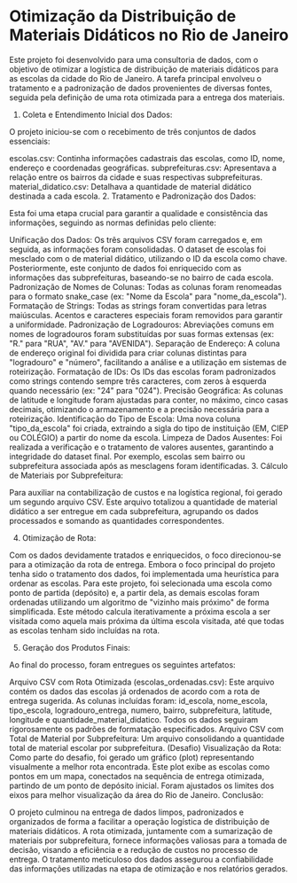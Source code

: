 # Otimização da Distribuição de Materiais Didáticos no Rio de Janeiro


Este projeto foi desenvolvido para uma consultoria de dados, com o objetivo de otimizar a logística de distribuição de materiais didáticos para as escolas da cidade do Rio de Janeiro. A tarefa principal envolveu o tratamento e a padronização de dados provenientes de diversas fontes, seguida pela definição de uma rota otimizada para a entrega dos materiais.

1. Coleta e Entendimento Inicial dos Dados:

O projeto iniciou-se com o recebimento de três conjuntos de dados essenciais:

escolas.csv: Continha informações cadastrais das escolas, como ID, nome, endereço e coordenadas geográficas.
subprefeituras.csv: Apresentava a relação entre os bairros da cidade e suas respectivas subprefeituras.
material_didatico.csv: Detalhava a quantidade de material didático destinada a cada escola.
2. Tratamento e Padronização dos Dados:

Esta foi uma etapa crucial para garantir a qualidade e consistência das informações, seguindo as normas definidas pelo cliente:

Unificação dos Dados: Os três arquivos CSV foram carregados e, em seguida, as informações foram consolidadas. O dataset de escolas foi mesclado com o de material didático, utilizando o ID da escola como chave. Posteriormente, este conjunto de dados foi enriquecido com as informações das subprefeituras, baseando-se no bairro de cada escola.
Padronização de Nomes de Colunas: Todas as colunas foram renomeadas para o formato snake_case (ex: "Nome da Escola" para "nome_da_escola").
Formatação de Strings:
Todas as strings foram convertidas para letras maiúsculas.
Acentos e caracteres especiais foram removidos para garantir a uniformidade.
Padronização de Logradouros: Abreviações comuns em nomes de logradouros foram substituídas por suas formas extensas (ex: "R." para "RUA", "AV." para "AVENIDA").
Separação de Endereço: A coluna de endereço original foi dividida para criar colunas distintas para "logradouro" e "número", facilitando a análise e a utilização em sistemas de roteirização.
Formatação de IDs: Os IDs das escolas foram padronizados como strings contendo sempre três caracteres, com zeros à esquerda quando necessário (ex: "24" para "024").
Precisão Geográfica: As colunas de latitude e longitude foram ajustadas para conter, no máximo, cinco casas decimais, otimizando o armazenamento e a precisão necessária para a roteirização.
Identificação do Tipo de Escola: Uma nova coluna "tipo_da_escola" foi criada, extraindo a sigla do tipo de instituição (EM, CIEP ou COLÉGIO) a partir do nome da escola.
Limpeza de Dados Ausentes: Foi realizada a verificação e o tratamento de valores ausentes, garantindo a integridade do dataset final. Por exemplo, escolas sem bairro ou subprefeitura associada após as mesclagens foram identificadas.
3. Cálculo de Materiais por Subprefeitura:

Para auxiliar na contabilização de custos e na logística regional, foi gerado um segundo arquivo CSV. Este arquivo totalizou a quantidade de material didático a ser entregue em cada subprefeitura, agrupando os dados processados e somando as quantidades correspondentes.

4. Otimização de Rota:

Com os dados devidamente tratados e enriquecidos, o foco direcionou-se para a otimização da rota de entrega. Embora o foco principal do projeto tenha sido o tratamento dos dados, foi implementada uma heurística para ordenar as escolas. Para este projeto, foi selecionada uma escola como ponto de partida (depósito) e, a partir dela, as demais escolas foram ordenadas utilizando um algoritmo de "vizinho mais próximo" de forma simplificada. Este método calcula iterativamente a próxima escola a ser visitada como aquela mais próxima da última escola visitada, até que todas as escolas tenham sido incluídas na rota.

5. Geração dos Produtos Finais:

Ao final do processo, foram entregues os seguintes artefatos:

Arquivo CSV com Rota Otimizada (escolas_ordenadas.csv): Este arquivo contém os dados das escolas já ordenados de acordo com a rota de entrega sugerida. As colunas incluídas foram: id_escola, nome_escola, tipo_escola, logradouro_entrega, numero, bairro, subprefeitura, latitude, longitude e quantidade_material_didatico. Todos os dados seguiram rigorosamente os padrões de formatação especificados.
Arquivo CSV com Total de Material por Subprefeitura: Um arquivo consolidando a quantidade total de material escolar por subprefeitura.
(Desafio) Visualização da Rota: Como parte do desafio, foi gerado um gráfico (plot) representando visualmente a melhor rota encontrada. Este plot exibe as escolas como pontos em um mapa, conectados na sequência de entrega otimizada, partindo de um ponto de depósito inicial. Foram ajustados os limites dos eixos para melhor visualização da área do Rio de Janeiro.
Conclusão:

O projeto culminou na entrega de dados limpos, padronizados e organizados de forma a facilitar a operação logística de distribuição de materiais didáticos. A rota otimizada, juntamente com a sumarização de materiais por subprefeitura, fornece informações valiosas para a tomada de decisão, visando a eficiência e a redução de custos no processo de entrega. O tratamento meticuloso dos dados assegurou a confiabilidade das informações utilizadas na etapa de otimização e nos relatórios gerados.